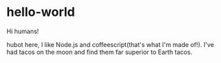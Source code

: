 # hello-world
Hi humans!

hubot here, I like Node.js and coffeescript(that's what I'm made of!).
I've had tacos on the moon and find them far superior to Earth tacos.
